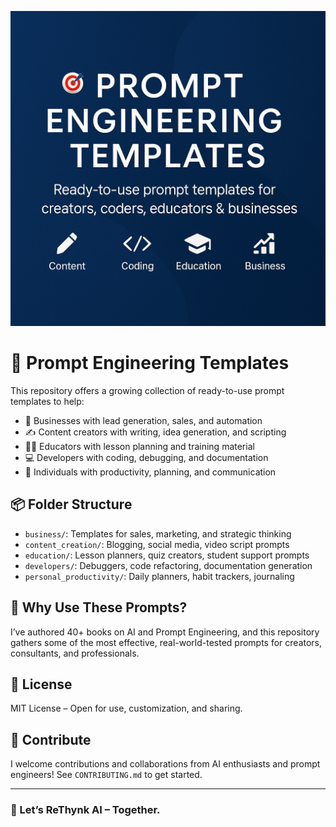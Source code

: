 ![Prompt Engineering Templates](https://github.com/jaideepparashar/Prompt-Engineering-Templates/blob/main/Prompt%20Engineering%20Template.png)



# 🎯 Prompt Engineering Templates

This repository offers a growing collection of ready-to-use prompt templates to help:

- 🚀 Businesses with lead generation, sales, and automation
- ✍️ Content creators with writing, idea generation, and scripting
- 👨‍🏫 Educators with lesson planning and training material
- 💻 Developers with coding, debugging, and documentation
- 📅 Individuals with productivity, planning, and communication

## 📦 Folder Structure

- `business/`: Templates for sales, marketing, and strategic thinking
- `content_creation/`: Blogging, social media, video script prompts
- `education/`: Lesson planners, quiz creators, student support prompts
- `developers/`: Debuggers, code refactoring, documentation generation
- `personal_productivity/`: Daily planners, habit trackers, journaling

## 🧠 Why Use These Prompts?

I’ve authored 40+ books on AI and Prompt Engineering, and this repository gathers some of the most effective, real-world-tested prompts for creators, consultants, and professionals.

## 📜 License

MIT License – Open for use, customization, and sharing.

## 🤝 Contribute

I welcome contributions and collaborations from AI enthusiasts and prompt engineers! See `CONTRIBUTING.md` to get started.

---

### 🚀 Let’s ReThynk AI – Together.
